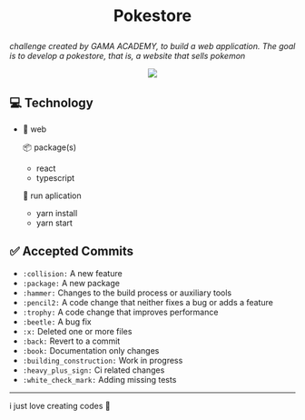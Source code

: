 <h1 align="center">

Pokestore

</h1>

*challenge created by GAMA ACADEMY, to build a web application. The goal is to develop a pokestore, that is, a website that sells pokemon*

<p align="center">
	<p align="center">    
	 <img src="https://img.shields.io/badge/gledson-GITHUB-RED.svg"/>    
	</p>
 </p>

## 💻 Technology

- 📁 web
    
    📦 package(s)

    - react
    - typescript

    🎥 run aplication

    - yarn install
    - yarn start

## ✅ Accepted Commits

- `:collision:` A new feature
- `:package:` A new package
- `:hammer:` Changes to the build process or auxiliary tools
- `:pencil2:` A code change that neither fixes a bug or adds a feature
- `:trophy:` A code change that improves performance
- `:beetle:` A bug fix
- `:x:` Deleted one or more files
- `:back:` Revert to a commit
- `:book:` Documentation only changes
- `:building_construction:` Work in progress
- `:heavy_plus_sign:` Ci related changes
- `:white_check_mark:` Adding missing tests

----

i just love creating codes 💜
